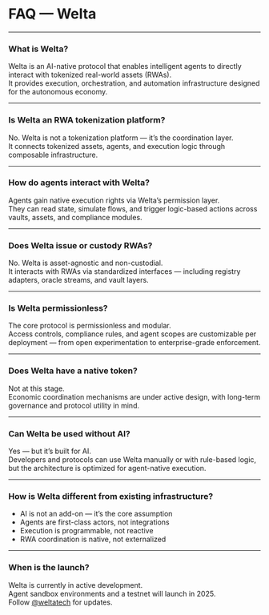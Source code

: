 # FAQ — Welta

---

### What is Welta?  
Welta is an AI-native protocol that enables intelligent agents to directly interact with tokenized real-world assets (RWAs).  
It provides execution, orchestration, and automation infrastructure designed for the autonomous economy.

---

### Is Welta an RWA tokenization platform?  
No. Welta is not a tokenization platform — it’s the coordination layer.  
It connects tokenized assets, agents, and execution logic through composable infrastructure.

---

### How do agents interact with Welta?  
Agents gain native execution rights via Welta’s permission layer.  
They can read state, simulate flows, and trigger logic-based actions across vaults, assets, and compliance modules.

---

### Does Welta issue or custody RWAs?  
No. Welta is asset-agnostic and non-custodial.  
It interacts with RWAs via standardized interfaces — including registry adapters, oracle streams, and vault layers.

---

### Is Welta permissionless?  
The core protocol is permissionless and modular.  
Access controls, compliance rules, and agent scopes are customizable per deployment — from open experimentation to enterprise-grade enforcement.

---

### Does Welta have a native token?  
Not at this stage.  
Economic coordination mechanisms are under active design, with long-term governance and protocol utility in mind.

---

### Can Welta be used without AI?  
Yes — but it’s built for AI.  
Developers and protocols can use Welta manually or with rule-based logic, but the architecture is optimized for agent-native execution.

---

### How is Welta different from existing infrastructure?  
- AI is not an add-on — it’s the core assumption  
- Agents are first-class actors, not integrations  
- Execution is programmable, not reactive  
- RWA coordination is native, not externalized

---

### When is the launch?  
Welta is currently in active development.  
Agent sandbox environments and a testnet will launch in 2025.  
Follow [@weltatech](https://twitter.com/weltatech) for updates.
